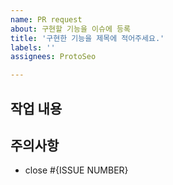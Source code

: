 ```yaml
---
name: PR request
about: 구현할 기능을 이슈에 등록
title: '구현한 기능을 제목에 적어주세요.'
labels: ''
assignees: ProtoSeo

---
```


## 작업 내용

## 주의사항

- close #{ISSUE NUMBER}
